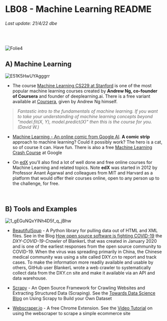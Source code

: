 # LB08 - Machine Learning README
###### Last update: 21/4/22 dbe
</br>

![Folie4](https://user-images.githubusercontent.com/52699611/164497329-da8d80ab-5d34-486c-953e-dfcb9913aece.PNG)


## A) Machine Learning

![E51K5HwUYAgggrr](https://user-images.githubusercontent.com/52699611/164500350-fa81e4c8-17b4-4d6b-b124-48fa297184ed.jpg)

* The course [Machine Learning CS229 at Stanford](https://cs229.stanford.edu/) is one of the most popular machine learning courses created by **Andrew Ng, co-founder of Coursera** and founder of deeplearning.ai. There is a free variant available at [Coursera](https://de.coursera.org/learn/machine-learning), given by Andrew Ng himself.
> *Fantastic intro to the fundamentals of machine learning. If you want to take your understanding of machine learning concepts beyond "model.fit(X, Y), model.predict(X)" then this is the course for you. (David W.)*

* [Machine Learning - An online comic from Google AI](https://cloud.google.com/products/ai/ml-comic-1). **A comic strip** approach to machine learning? Could it possibly work? The hero is a cat, so of course it can. Have fun. 
There is also a free [Machine Learning Crash Course](https://developers.google.com/machine-learning/crash-course/) at Google  

* On [edX](https://www.edx.org/learn/machine-learning) you'll also find a lot of well done and free online courses for Machine Learning and related topics. Note **edX** was started in 2012 by Professor Anant Agarwal and colleagues from MIT and Harvard as a platform that would offer their courses online, open to any person up to the challenge, for free. 



</br> 

## B) Tools and Examples

![1_gEGuNQxYlNh4D5f_q_jBhw](https://user-images.githubusercontent.com/52699611/164499735-05a59bbd-fb12-4f84-a38c-8c879dab8ff7.png)



* [BeautifulSoup](https://www.crummy.com/software/BeautifulSoup/) - A Python library for pulling data out of HTML and XML files. See in the Blog [How open source software is fighting COVID-19](https://blog.tidelift.com/how-open-source-software-is-fighting-covid-19) the *DXY-COVID-19-Crawler* of BlankerL that was created in January 2020 and is one of the earliest responses from the open source community to COVID-19. When the virus was spreading primarily in China, the Chinese medical community was using a site called DXY.cn to report and track cases. To make the information more readily available and usable by others, GitHub user BlankerL wrote a web crawler to systematically collect data from the DXY.cn site and make it available via an API and data warehouse. 

* [Scrapy](https://scrapy.org/) - An Open Source Framework for Crawling Websites and Extracting Structured Data (Scraping). See the [Towards Data Science Blog](https://towardsdatascience.com/using-scrapy-to-build-your-own-dataset-64ea2d7d4673) on Using Scrapy to Build your Own Dataset

* [Webscraper.io](https://webscraper.io/) - A free Chrome Extension. See the [Video Tutorial](https://youtu.be/n7fob_XVsbY) on using the webscraper to scrape a simple ecommerce site
 
